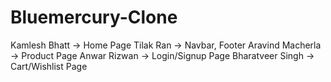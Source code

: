 # Bluemercury-Clone

Kamlesh Bhatt -> Home Page
Tilak Ran -> Navbar, Footer
Aravind Macherla -> Product Page
Anwar Rizwan -> Login/Signup Page
Bharatveer Singh -> Cart/Wishlist Page